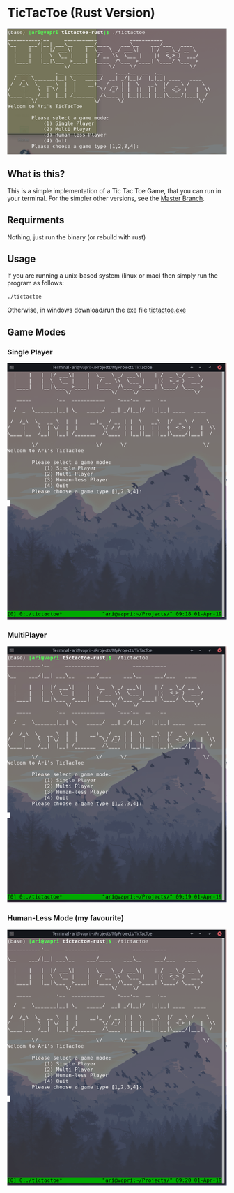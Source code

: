 # TicTacToe (Rust Version)
<img src="readme/start_screen.png" width="569">

## What is this?
This is a simple implementation of a Tic Tac Toe Game, that you can run in your terminal. For the simpler other versions, see the [Master Branch](https://github.com/asosnovsky/TicTacToe/tree/master).

## Requirments
Nothing, just run the binary (or rebuild with rust)

## Usage
If you are running a unix-based system (linux or mac) then simply run the program as follows:

```sh
./tictactoe
```

Otherwise, in windows download/run the exe file [tictactoe.exe](tictactoe.exe)

## Game Modes

### Single Player
<img src="readme/single-mode.gif" width="569">

### MultiPlayer
<img src="readme/multi-mode.gif" width="569">

### Human-Less Mode (my favourite)
<img src="readme/ai-mode.gif" width="569">
